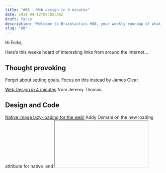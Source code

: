 ```yaml
---
title: "#88 - Web design in 4 minutes"
date: 2019-04-12T09:02:56Z
draft: false
description: "Welcome to Braintactics #88, your weekly roundup of what’s happening in design, code and typography."
slug: "88"
---
```


Hi Folks,

Here’s this weeks hoard of interesting links from around the internet...

## Thought provoking

[Forget about setting goals. Focus on this instead](https://jamesclear.com/goals-systems) by James Clear.

[Web Design in 4 minutes](https://jgthms.com/web-design-in-4-minutes/) from Jeremy Thomas.

## Design and Code

[Native image lazy-loading for the web!](https://addyosmani.com/blog/lazy-loading/) Addy Osmani on the new loading attribute for native <img> and <iframe> lazy-loading.

Stephanie Walter on [Color accessibility: tools and resources to help you design inclusive products](https://stephaniewalter.design/blog/color-accessibility-tools-resources-to-design-inclusive-products/).

[Creating a full bleed utility](https://andy-bell.design/wrote/creating-a-full-bleed-css-utility/) from Andy Bell.

This year nearly 90,000 developers told Stackoverflow how they learn and level up, which tools they’re using, and what they want.Here’s the [2019 Developer Survey Results](https://insights.stackoverflow.com/survey/2019).

## Typography

[Helvetica Now](https://www.monotype.com/fonts/helvetica-now/) – A complete re-draw of perhaps the best-known typeface of all time. Available in three optical sizes—Micro, Text, and Display. As Erik Spiekermann puts it; “this is the typeface Max Miedinger and Eduard Hoffmann would have designed back in 1957 if they had known about offset printing, small screens, browsers, digital design tools and UI designers.”

[Long-form websites and typography](https://lawler.io/scrivings/long-form-websites-and-typography/). Interesting onservations from Eric Lawler.

Billy Whited on [Setting Type for User Interfaces](https://theblog.adobe.com/setting-type-for-user-interfaces/).

## Something to watch

I’ve been watching Darren Aronofsky’s [One Strange Rock](https://www.youtube.com/watch?v=m1ZPG1CEUJE), a Netflix series about what makes Earth unique and able to support life. The story is told through the unique perspective of astronauts who have spent time aboard the International Space Station, 200 miles above Earth, and observed first hand the interconnected planetary system that keep us alive. Highly recommended viewing.
